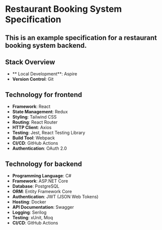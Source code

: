 # Restaurant Booking System Specification

## This is an example specification for a restaurant booking system backend.

## Stack Overview
- ** Local Development**: Aspire
- **Version Control**: Git

## Technology for frontend
- **Framework**: React
- **State Management**: Redux 
- **Styling**: Tailwind CSS
- **Routing**: React Router
- **HTTP Client**: Axios
- **Testing**: Jest, React Testing Library
- **Build Tool**: Webpack
- **CI/CD**: GitHub Actions
- **Authentication**: OAuth 2.0

## Technology for backend
- **Programming Language**: C#
- **Framework**: ASP.NET Core
- **Database**: PostgreSQL
- **ORM**: Entity Framework Core
- **Authentication**: JWT (JSON Web Tokens)
- **Hosting**: Docker
- **API Documentation**: Swagger
- **Logging**: Serilog
- **Testing**: xUnit, Moq
- **CI/CD**: GitHub Actions